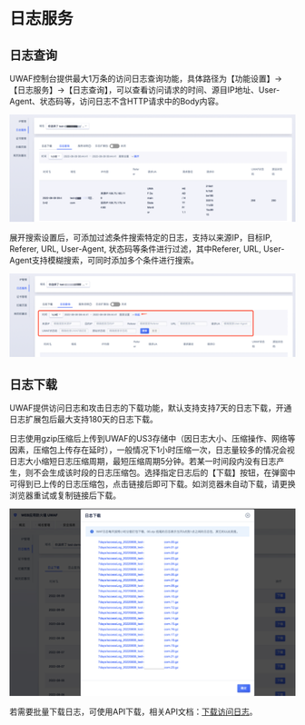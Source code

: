 # 日志服务

## 日志查询

UWAF控制台提供最大1万条的访问日志查询功能，具体路径为【功能设置】->【日志服务】->【日志查询】，可以查看访问请求的时间、源目IP地址、User-Agent、状态码等，访问日志不含HTTP请求中的Body内容。

![logs_1.png](/images/logs_1.png)

展开搜索设置后，可添加过滤条件搜索特定的日志，支持以来源IP，目标IP, Referer, URL, User-Agent, 状态码等条件进行过滤，其中Referer, URL, User-Agent支持模糊搜索，可同时添加多个条件进行搜索。

![logs_2.png](/images/logs_2.png)

## 日志下载

UWAF提供访问日志和攻击日志的下载功能，默认支持支持7天的日志下载，开通日志扩展包后最大支持180天的日志下载。

日志使用gzip压缩后上传到UWAF的US3存储中（因日志大小、压缩操作、网络等因素，压缩包上传存在延时），一般情况下1小时压缩一次，日志量较多的情况会视日志大小缩短日志压缩周期，最短压缩周期5分钟。若某一时间段内没有日志产生，则不会生成该时段的日志压缩包。选择指定日志后的【下载】按钮，在弹窗中可得到已上传的日志压缩包，点击链接后即可下载。如浏览器未自动下载，请更换浏览器重试或复制链接后下载。

![logs_3.png](/images/logs_3.png)

若需要批量下载日志，可使用API下载，相关API文档：[下载访问日志](/api/uewaf-api/download_waf_access_log)。
